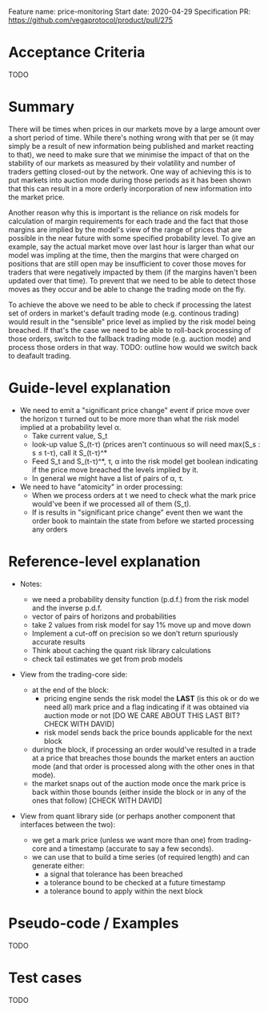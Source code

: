 Feature name: price-monitoring
Start date: 2020-04-29
Specification PR: https://github.com/vegaprotocol/product/pull/275

# Acceptance Criteria
TODO

# Summary
There will be times when prices in our markets move by a large amount over a short period of time. While there's nothing wrong with that per se (it may simply be a result of new information being published and market reacting to that), we need to make sure that we minimise the impact of that on the stability of our markets as measured by their volatility and number of traders getting closed-out by the network. One way of achieving this is to put markets into auction mode during those periods as it has been shown that this can result in a more orderly incorporation of new information into the market price.

Another reason why this is important is the reliance on risk models for calculation of margin requirements for each trade and the fact that those margins are implied by the model's view of the range of prices that are possible in the near future with some specified probability level. To give an example, say the actual market move over last hour is larger than what our model was impling at the time, then the margins that were charged on positions that are still open may be insufficient to cover those moves for traders that were negatively impacted by them (if the margins haven't been updated over that time). To prevent that we need to be able to detect those moves as they occur and be able to change the trading mode on the fly.

To achieve the above we need to be able to check if processing the latest set of orders in market's default trading mode (e.g. continous trading) would result in the "sensible" price level as implied by the risk model being breached. If that's the case we need to be able to roll-back processing of those orders, switch to the fallback trading mode (e.g. auction mode) and process those orders in that way. TODO: outline how would we switch back to deafault trading.


# Guide-level explanation

- We need to emit a "significant price change" event if price move over the horizon τ turned out to be more more than what the risk model implied at a probability level α.
    - Take current value, S_t
    - look-up value S_(t-τ) (prices aren't continuous so will need max(S_s : s  ≤ t-τ), call it  S_(t-τ)^*
     - Feed S_t and S_(t-τ)^*, τ, α into the risk model get boolean indicating if the price move breached the levels implied by it.
    - In general we might have a list of pairs of α, τ.
- We need to have "atomicity" in order processing:
    - When we process orders at t we need to check what the mark price would've been if we processed all of them (S_t).
    - If is results in "significant price change" event then we want the order book to maintain the state from before we started processing any orders

# Reference-level explanation

- Notes:
    - we need a probability density function (p.d.f.) from the risk model and the inverse p.d.f.
    - vector of pairs of horizons and probabilities
    - take 2 values from risk model for say 1% move up and move down
    - Implement a cut-off on precision so we don’t return spuriously accurate results
    - Think about caching the quant risk library calculations
    - check tail estimates we get from prob models

- View from the trading-core side:
    - at the end of the block:
        - pricing engine sends the risk model the **LAST** (is this ok or do we need all) mark price and a flag indicating if it was obtained via auction mode or not [DO WE CARE ABOUT THIS LAST BIT? CHECK WITH DAVID]
        - risk model sends back the price bounds applicable for the next block
    - during the block, if processing an order would've resulted in a trade at a price that breaches those bounds the market enters an auction mode (and that order is processed along with the other ones in that mode).
    - the market snaps out of the auction mode once the mark price is back within those bounds (either inside the block or in any of the ones that follow) [CHECK WITH DAVID]
- View from quant library side (or perhaps another component that interfaces between the two):
    - we get a mark price (unless we want more than one) from trading-core and a timestamp (accurate to say a few seconds).
    - we can use that to build a time series (of required length) and can generate either:
        - a signal that tolerance has been breached
        - a tolerance bound to be checked at a future timestamp
        - a tolerance bound to apply within the next block


# Pseudo-code / Examples
TODO

# Test cases
TODO